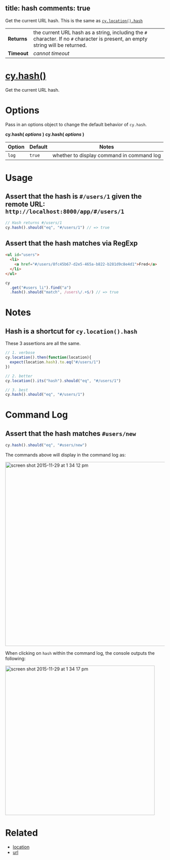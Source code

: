 title: hash
comments: true
---

Get the current URL hash. This is the same as [`cy.location().hash`](https://on.cypress.io/api/location)

| | |
|--- | --- |
| **Returns** | the current URL hash as a string, including the `#` character. If no `#` character is present, an empty string will be returned. |
| **Timeout** | *cannot timeout* |

# [cy.hash()](#section-usage)

Get the current URL hash.

# Options

Pass in an options object to change the default behavior of `cy.hash`.

**cy.hash( *options* )**
**cy.hash( *options* )**

Option | Default | Notes
--- | --- | ---
`log` | `true` | whether to display command in command log

# Usage

## Assert that the hash is `#/users/1` given the remote URL: `http://localhost:8000/app/#/users/1`

```javascript
// Hash returns #/users/1
cy.hash().should("eq", "#/users/1") // => true
```

## Assert that the hash matches via RegExp

```html
<ul id="users">
  <li>
    <a href="#/users/8fc45b67-d2e5-465a-b822-b281d9c8e4d1">Fred</a>
  </li>
</ul>
```

```javascript
cy
  .get("#users li").find("a")
  .hash().should("match", /users\/.+$/) // => true
```

# Notes

## Hash is a shortcut for `cy.location().hash`

These 3 assertions are all the same.

```javascript
// 1. verbose
cy.location().then(function(location){
  expect(location.hash).to.eq("#/users/1")
})

// 2. better
cy.location().its("hash").should("eq", "#/users/1")

// 3. best
cy.hash().should("eq", "#/users/1")
```

# Command Log

## Assert that the hash matches `#users/new`

```javascript
cy.hash().should("eq", "#users/new")
```

The commands above will display in the command log as:

<img width="581" alt="screen shot 2015-11-29 at 1 34 12 pm" src="https://cloud.githubusercontent.com/assets/1271364/11459152/ed737be4-969d-11e5-823e-1d12cd7d03b1.png">

When clicking on `hash` within the command log, the console outputs the following:

<img width="472" alt="screen shot 2015-11-29 at 1 34 17 pm" src="https://cloud.githubusercontent.com/assets/1271364/11459153/f0aa6476-969d-11e5-9851-302957f9eb0f.png">

# Related

- [location](https://on.cypress.io/api/location)
- [url](https://on.cypress.io/api/url)
